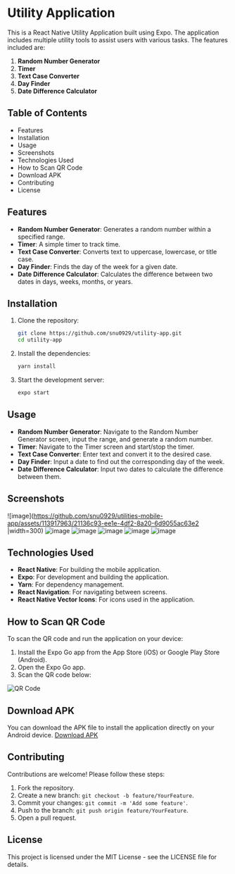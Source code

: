 # Utility Application

This is a React Native Utility Application built using Expo. The application includes multiple utility tools to assist users with various tasks. The features included are:

1. **Random Number Generator**
2. **Timer**
3. **Text Case Converter**
4. **Day Finder**
5. **Date Difference Calculator**

## Table of Contents

- Features
- Installation
- Usage
- Screenshots
- Technologies Used
- How to Scan QR Code
- Download APK
- Contributing
- License

## Features

- **Random Number Generator**: Generates a random number within a specified range.
- **Timer**: A simple timer to track time.
- **Text Case Converter**: Converts text to uppercase, lowercase, or title case.
- **Day Finder**: Finds the day of the week for a given date.
- **Date Difference Calculator**: Calculates the difference between two dates in days, weeks, months, or years.

## Installation

1. Clone the repository:
    ```sh
    git clone https://github.com/snu0929/utility-app.git
    cd utility-app
    ```

2. Install the dependencies:
    ```sh
    yarn install
    ```

3. Start the development server:
    ```sh
    expo start
    ```

## Usage

- **Random Number Generator**: Navigate to the Random Number Generator screen, input the range, and generate a random number.
- **Timer**: Navigate to the Timer screen and start/stop the timer.
- **Text Case Converter**: Enter text and convert it to the desired case.
- **Day Finder**: Input a date to find out the corresponding day of the week.
- **Date Difference Calculator**: Input two dates to calculate the difference between them.

## Screenshots
![image](https://github.com/snu0929/utilities-mobile-app/assets/113917963/21136c93-ee1e-4df2-8a20-6d9055ac63e2 |width=300) ![image](https://github.com/snu0929/utilities-mobile-app/assets/113917963/59739746-38da-487e-af05-dc083f3f9f0f) ![image](https://github.com/snu0929/utilities-mobile-app/assets/113917963/9dc1e85c-9303-44c9-9dba-cd66d1364d7b) ![image](https://github.com/snu0929/utilities-mobile-app/assets/113917963/e36a1a23-fc0c-4443-8da2-483527b9d0e6) ![image](https://github.com/snu0929/utilities-mobile-app/assets/113917963/dccaddb9-6541-4691-8121-46e5aaa44b38) ![image](https://github.com/snu0929/utilities-mobile-app/assets/113917963/84ac0733-a14f-40fd-ab91-d080e68ad689)








## Technologies Used

- **React Native**: For building the mobile application.
- **Expo**: For development and building the application.
- **Yarn**: For dependency management.
- **React Navigation**: For navigating between screens.
- **React Native Vector Icons**: For icons used in the application.

## How to Scan QR Code

To scan the QR code and run the application on your device:

1. Install the Expo Go app from the App Store (iOS) or Google Play Store (Android).
2. Open the Expo Go app.
3. Scan the QR code below:

![QR Code](path-to-qr-code)

## Download APK

You can download the APK file to install the application directly on your Android device. [Download APK](path-to-apk-file)

## Contributing

Contributions are welcome! Please follow these steps:

1. Fork the repository.
2. Create a new branch: `git checkout -b feature/YourFeature`.
3. Commit your changes: `git commit -m 'Add some feature'`.
4. Push to the branch: `git push origin feature/YourFeature`.
5. Open a pull request.

## License

This project is licensed under the MIT License - see the LICENSE file for details.
